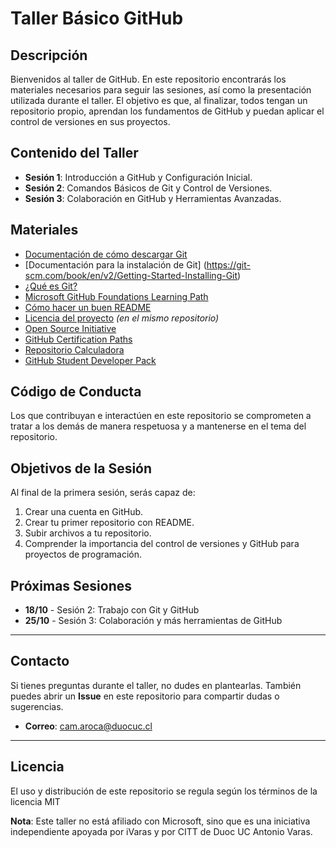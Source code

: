 # Taller Básico GitHub

## Descripción
Bienvenidos al taller de GitHub. En este repositorio encontrarás los materiales necesarios para seguir las sesiones, así como la presentación utilizada durante el taller. El objetivo es que, al finalizar, todos tengan un repositorio propio, aprendan los fundamentos de GitHub y puedan aplicar el control de versiones en sus proyectos.

## Contenido del Taller
- **Sesión 1**: Introducción a GitHub y Configuración Inicial.
- **Sesión 2**: Comandos Básicos de Git y Control de Versiones.
- **Sesión 3**: Colaboración en GitHub y Herramientas Avanzadas.

## Materiales
- [Documentación de cómo descargar Git](https://git-scm.com/downloads)
- [Documentación para la instalación de Git] (https://git-scm.com/book/en/v2/Getting-Started-Installing-Git)
- [¿Qué es Git?](https://git-scm.com/book/en/v2/Getting-Started-What-is-Git%3F)
- [Microsoft GitHub Foundations Learning Path](https://docs.microsoft.com/en-us/learn/paths/github-fundamentals/)
- [Cómo hacer un buen README](https://www.freecodecamp.org/news/how-to-write-a-good-readme-file/)
- [Licencia del proyecto](LICENSE) *(en el mismo repositorio)*
- [Open Source Initiative](https://opensource.org/)
- [GitHub Certification Paths](https://github.com/education/paths)
- [Repositorio Calculadora](https://github.com/Camila-Aroca/calculadora)
- [GitHub Student Developer Pack](https://education.github.com/pack)

## Código de Conducta
Los que contribuyan e interactúen en este repositorio se comprometen a tratar a los demás de manera respetuosa y a mantenerse en el tema del repositorio.

## Objetivos de la Sesión
Al final de la primera sesión, serás capaz de:
1. Crear una cuenta en GitHub.
2. Crear tu primer repositorio con README.
3. Subir archivos a tu repositorio.
4. Comprender la importancia del control de versiones y GitHub para proyectos de programación.

## Próximas Sesiones
- **18/10** - Sesión 2: Trabajo con Git y GitHub
- **25/10** - Sesión 3: Colaboración y más herramientas de GitHub

---

## Contacto
Si tienes preguntas durante el taller, no dudes en plantearlas. También puedes abrir un **Issue** en este repositorio para compartir dudas o sugerencias.

- **Correo**: cam.aroca@duocuc.cl

---
## Licencia
El uso y distribución de este repositorio se regula según los términos de la licencia MIT

**Nota**: Este taller no está afiliado con Microsoft, sino que es una iniciativa independiente apoyada por iVaras y por CITT de Duoc UC Antonio Varas.


